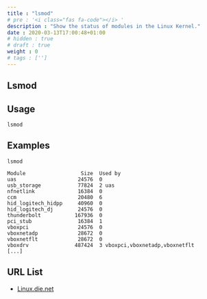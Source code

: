```yaml
---
title : "lsmod"
# pre : '<i class="fas fa-code"></i> '
description : "Show the status of modules in the Linux Kernel."
date : 2020-03-13T17:00:48+01:00
# hidden : true
# draft : true
weight : 0
# tags : ['']
---
```


## Lsmod

## Usage

```plain
lsmod
```

## Examples

```plain
lsmod

Module                  Size  Used by
uas                    24576  0
usb_storage            77824  2 uas
nfnetlink              16384  0
ccm                    20480  6
hid_logitech_hidpp     40960  0
hid_logitech_dj        24576  0
thunderbolt           167936  0
pci_stub               16384  1
vboxpci                24576  0
vboxnetadp             28672  0
vboxnetflt             28672  0
vboxdrv               487424  3 vboxpci,vboxnetadp,vboxnetflt
[...]
```

## URL List

- [Linux.die.net](https://linux.die.net/man/8/lsmod)
